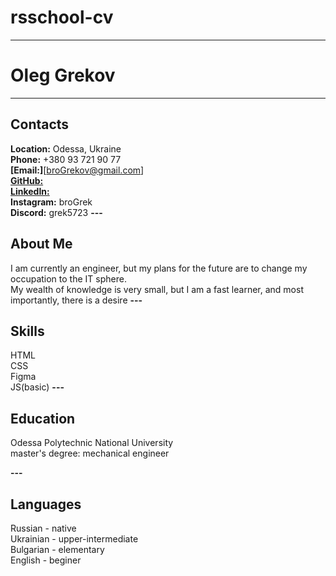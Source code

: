 
# rsschool-cv

---

# Oleg Grekov

---

## Contacts

**Location:** Odessa, Ukraine  
**Phone:** +380 93 721 90 77  
**[Email:]**[broGrekov@gmail.com]  
**[GitHub:](https://github.com/broGrek)**  
**[LinkedIn:](https://www.linkedin.com/in/oleg-grekov-b29364269)**  
**Instagram:** broGrek  
**Discord:** grek5723
**---**

## About Me

I am currently an engineer, but my plans for the future are to change my occupation to the IT sphere.  
My wealth of knowledge is very small, but I am a fast learner, and most importantly, there is a desire
**---**

## Skills

HTML  
CSS  
Figma  
JS(basic)
**---**

## Education

Odessа Polytechnic National University  
master's degree: mechanical engineer

**---**

## Languages

Russian - native  
Ukrainian - upper-intermediate  
Bulgarian - elementary  
English - beginer
